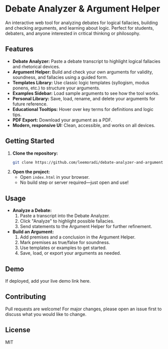 # Debate Analyzer & Argument Helper

An interactive web tool for analyzing debates for logical fallacies, building and checking arguments, and learning about logic. Perfect for students, debaters, and anyone interested in critical thinking or philosophy.

## Features
- **Debate Analyzer:** Paste a debate transcript to highlight logical fallacies and rhetorical devices.
- **Argument Helper:** Build and check your own arguments for validity, soundness, and fallacies using a guided form.
- **Templates Library:** Use classic logic templates (syllogism, modus ponens, etc.) to structure your arguments.
- **Examples Sidebar:** Load sample arguments to see how the tool works.
- **Personal Library:** Save, load, rename, and delete your arguments for future reference.
- **Educational Tooltips:** Hover over key terms for definitions and logic tips.
- **PDF Export:** Download your argument as a PDF.
- **Modern, responsive UI:** Clean, accessible, and works on all devices.

## Getting Started
1. **Clone the repository:**
   ```bash
   git clone https://github.com/leemoradi/debate-analyzer-and-argument-helper.git
   ```
2. **Open the project:**
   - Open `index.html` in your browser.
   - No build step or server required—just open and use!

## Usage
- **Analyze a Debate:**
  1. Paste a transcript into the Debate Analyzer.
  2. Click "Analyze" to highlight possible fallacies.
  3. Send statements to the Argument Helper for further refinement.
- **Build an Argument:**
  1. Add premises and a conclusion in the Argument Helper.
  2. Mark premises as true/false for soundness.
  3. Use templates or examples to get started.
  4. Save, load, or export your arguments as needed.

## Demo
If deployed, add your live demo link here.

## Contributing
Pull requests are welcome! For major changes, please open an issue first to discuss what you would like to change.

## License
MIT 